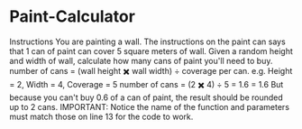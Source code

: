# Paint-Calculator
Instructions You are painting a wall. The instructions on the paint can says that 1 can of paint can cover 5 square meters of wall. Given a random height and width of wall, calculate how many cans of paint you'll need to buy.  number of cans = (wall height ✖️ wall width) ÷ coverage per can.  e.g. Height = 2, Width = 4, Coverage = 5  number of cans = (2 ✖️ 4) ÷ 5                       = 1.6                      = 1.6 But because you can't buy 0.6 of a can of paint, the result should be rounded up to 2 cans.  IMPORTANT: Notice the name of the function and parameters must match those on line 13 for the code to work.
